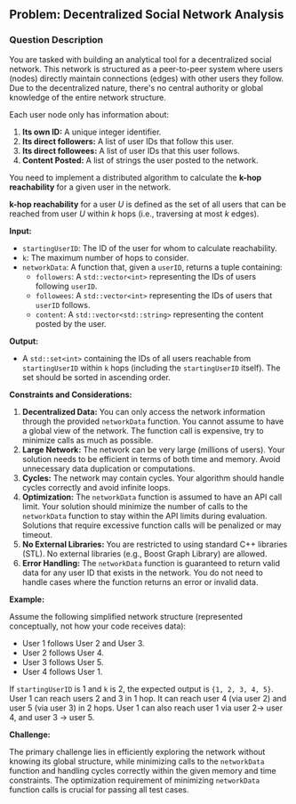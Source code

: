## Problem: Decentralized Social Network Analysis

### Question Description

You are tasked with building an analytical tool for a decentralized social network. This network is structured as a peer-to-peer system where users (nodes) directly maintain connections (edges) with other users they follow. Due to the decentralized nature, there's no central authority or global knowledge of the entire network structure.

Each user node only has information about:

1.  **Its own ID:** A unique integer identifier.
2.  **Its direct followers:** A list of user IDs that follow this user.
3.  **Its direct followees:** A list of user IDs that this user follows.
4.  **Content Posted:** A list of strings the user posted to the network.

You need to implement a distributed algorithm to calculate the **k-hop reachability** for a given user in the network.

**k-hop reachability** for a user *U* is defined as the set of all users that can be reached from user *U* within *k* hops (i.e., traversing at most *k* edges).

**Input:**

*   `startingUserID`: The ID of the user for whom to calculate reachability.
*   `k`: The maximum number of hops to consider.
*   `networkData`: A function that, given a `userID`, returns a tuple containing:
    *   `followers`: A `std::vector<int>` representing the IDs of users following `userID`.
    *   `followees`: A `std::vector<int>` representing the IDs of users that `userID` follows.
    *   `content`: A `std::vector<std::string>` representing the content posted by the user.

**Output:**

*   A `std::set<int>` containing the IDs of all users reachable from `startingUserID` within `k` hops (including the `startingUserID` itself). The set should be sorted in ascending order.

**Constraints and Considerations:**

1.  **Decentralized Data:** You can only access the network information through the provided `networkData` function. You cannot assume to have a global view of the network. The function call is expensive, try to minimize calls as much as possible.
2.  **Large Network:** The network can be very large (millions of users). Your solution needs to be efficient in terms of both time and memory. Avoid unnecessary data duplication or computations.
3.  **Cycles:** The network may contain cycles. Your algorithm should handle cycles correctly and avoid infinite loops.
4.  **Optimization:** The `networkData` function is assumed to have an API call limit. Your solution should minimize the number of calls to the `networkData` function to stay within the API limits during evaluation. Solutions that require excessive function calls will be penalized or may timeout.
5.  **No External Libraries:** You are restricted to using standard C++ libraries (STL).  No external libraries (e.g., Boost Graph Library) are allowed.
6.  **Error Handling:** The `networkData` function is guaranteed to return valid data for any user ID that exists in the network. You do not need to handle cases where the function returns an error or invalid data.

**Example:**

Assume the following simplified network structure (represented conceptually, not how your code receives data):

*   User 1 follows User 2 and User 3.
*   User 2 follows User 4.
*   User 3 follows User 5.
*   User 4 follows User 1.

If `startingUserID` is 1 and `k` is 2, the expected output is `{1, 2, 3, 4, 5}`.  User 1 can reach users 2 and 3 in 1 hop. It can reach user 4 (via user 2) and user 5 (via user 3) in 2 hops. User 1 can also reach user 1 via user 2-> user 4, and user 3 -> user 5.

**Challenge:**

The primary challenge lies in efficiently exploring the network without knowing its global structure, while minimizing calls to the `networkData` function and handling cycles correctly within the given memory and time constraints.  The optimization requirement of minimizing `networkData` function calls is crucial for passing all test cases.
